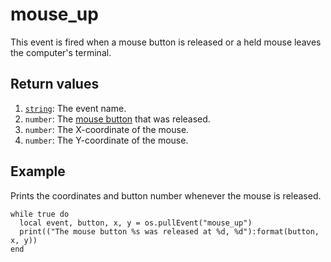 # mouse\_up

This event is fired when a mouse button is released or a held mouse leaves the computer's terminal.

## Return values

1. [`string`](https://www.lua.org/manual/5.1/manual.html#5.4): The event name.
2. `number`: The [mouse button](mouse_click.html#Mouse_buttons) that was released.
3. `number`: The X-coordinate of the mouse.
4. `number`: The Y-coordinate of the mouse.

## Example

Prints the coordinates and button number whenever the mouse is released.

```
while true do
  local event, button, x, y = os.pullEvent("mouse_up")
  print(("The mouse button %s was released at %d, %d"):format(button, x, y))
end
```